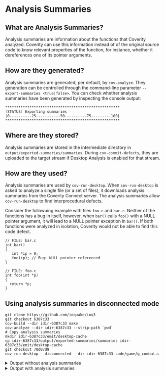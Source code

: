 # Analysis Summaries

## What are Analysis Summaries?
Analysis summaries are information about the functions that Coverity analyzed. Coverity can use this information instead of of the original source code to know relevant properties of the function, for instance, whether it dereferences one of its pointer arguments.

## How are they generated?
Analysis summaries are generated, per default, by `cov-analyze`. They generation can be controlled through the command-line parameter `--export-summaries <true|false>`. You can check whether analysis summaries have been generated by inspecting the console output:
```
****************************************************
[STATUS] Exporting summaries
|0----------25-----------50----------75---------100|
****************************************************
```

## Where are they stored?
Analysis summaries are stored in the intermediate directory in `output/exported-summaries/summaries`. During `cov-commit-defects`, they are uploaded to the target stream if Desktop Analysis is enabled for that stream.

## How are they used?
Analysis summaries are used by `cov-run-desktop`. When `cov-run-desktop` is asked to analyze a single file (or a set of files), it downloads analysis summaries from the Coverity Connect server. The analysis summaries allow `cov-run-desktop` to find interprocedural defects.

Consider the followuing example with files `foo.c` and `bar.c`. Neither of the functions has a bug in itself, however, when `bar()` calls `foo()` with a NULL pointer argument, it will lead to a NULL pointer exception in `bar()`. If both functions were analyzed in isolation, Coverity would not be able to find this code defect.
```
// FILE: bar.c
int bar()
{
   int *ip = 0;
   foo(ip); // Bug: NULL pointer referenced
}

// FILE: foo.c
int foo(int *p) 
{
  return *p;
}
```

## Using analysis summaries in disconnected mode
```
git clone https://github.com/ioquake/ioq3
git checkout 6387c33
cov-build --dir idir-6387c33 make
cov-analyze --dir idir-6387c33 --strip-path `pwd`
# Copy analysis summaries
mkdir idir-6387c33/emit/desktop-cache
cp idir-6387c33/output/exported-summaries/summaries idir-6387c33/emit/desktop-cache
git checkout 70d07d9
cov-run-desktop --disconnected --dir idir-6387c33 code/game/g_combat.c
```

<details>
 <summary>Output without analysis summaries</summary>

```
cov-run-desktop --disconnected --dir idir-6387c33 code/game/g_combat.c
Coverity Desktop Analysis version 2022.9.1 on Linux 5.15.0-53-generic x86_64
cov-run-desktop operating in disconnected mode due to user request.
Selected 1 translation unit for analysis:
* code/game/g_combat.c

[STATUS] Parsing source files...
[STATUS] Analyzing...
[WARNING] The checker "ARRAY_VS_SINGLETON" was disabled because it requires summaries.
[WARNING] The checker "CHECKED_RETURN" was disabled because it requires summaries.
[WARNING] The checker "NULL_RETURNS" was disabled because it requires summaries.
[WARNING] The checker "MISSING_MOVE_ASSIGNMENT" was disabled because it requires summaries.
[WARNING] Some summaries were not available because of disconnected operation.
Operating in single-file mode.
This may affect results.

Detected 3 defect occurrences that pass the filter criteria.

code/game/g_combat.c:455:6: CID (unavailable; MK=790a8c7de09fedb2cca816716d4f3183) (#1 of 1):
  Type: Dereference before null check (REVERSE_INULL)
  Triage unavailable.
code/game/g_combat.c:442:7:
  deref_ptr: Directly dereferencing pointer "self->client".
code/game/g_combat.c:455:6:
  check_after_deref: Null-checking "self->client" suggests that it may be null, but it has already been dereferenced on all paths leading to the check.

code/game/g_combat.c:997:4: CID (unavailable; MK=90f44a11aee1c826b91139cfba469562) (#1 of 1):
  Type: Logically dead code (DEADCODE)
  Triage unavailable.
code/game/g_combat.c:834:3:
  addr_non_null: The address of an object "&g_entities[1022]" is never null.
code/game/g_combat.c:837:3:
  assignment: Assigning: "attacker" = "&g_entities[1022]".
code/game/g_combat.c:994:8:
  notnull: At condition "attacker", the value of "attacker" cannot be "NULL".
code/game/g_combat.c:994:3:
  dead_error_condition: The condition "attacker" must be true.
code/game/g_combat.c:997:4:
  dead_error_line: Execution cannot reach this statement: "client->ps.persistant[PERS_...".

code/game/g_combat.c:994:8: CID (unavailable; MK=9be3465e8678eeca4dd05194d486c67d) (#1 of 1):
  Type: Dereference before null check (REVERSE_INULL)
  Triage unavailable.
code/game/g_combat.c:854:7:
  deref_ptr: Directly dereferencing pointer "attacker".
code/game/g_combat.c:994:8:
  check_after_deref: Null-checking "attacker" suggests that it may be null, but it has already been dereferenced on all paths leading to the check.

cov-run-desktop took 2.3 seconds.
```
</details>

<details>
 <summary>Output with analysis summaries</summary>

```
Coverity Desktop Analysis version 2022.9.1 on Linux 5.15.0-53-generic x86_64
cov-run-desktop operating in disconnected mode due to user request.
Selected 1 translation unit for analysis:
* code/game/g_combat.c

[STATUS] Parsing source files...
[STATUS] Analyzing...

Detected 4 defect occurrences that pass the filter criteria.

code/game/g_combat.c:546:2: CID (unavailable; MK=32e13339023b28fb69247f1890240eb7) (#1 of 1):
  Type: Dereference after null check (FORWARD_NULL)
  Triage unavailable.
code/game/g_combat.c:442:2:
  1. path: Condition "self->client->ps.pm_type == PM_DEAD", taking false branch.
code/game/g_combat.c:446:2:
  2. path: Condition "level.intermissiontime", taking false branch.
code/game/g_combat.c:455:2:
  3. path: Condition "self->client", taking true branch.
code/game/g_combat.c:455:2:
  4. path: Condition "self->client->hook", taking true branch.
code/game/g_combat.c:467:2:
  5. path: Condition "attacker", taking false branch.
code/game/g_combat.c:479:2:
  6. path: Condition "killer < 0", taking false branch.
code/game/g_combat.c:479:2:
  7. path: Condition "killer >= 64", taking true branch.
code/game/g_combat.c:484:2:
  8. path: Condition "meansOfDeath < 0", taking true branch.
code/game/g_combat.c:486:2:
  9. path: Falling through to end of if statement.
code/game/g_combat.c:505:2:
  10. path: Condition "attacker", taking false branch.
code/game/g_combat.c:505:2:
  11. var_compare_op: Comparing "attacker" to null implies that "attacker" might be null.
code/game/g_combat.c:546:2:
  12. var_deref_model: Passing null pointer "attacker" to "Team_FragBonuses", which dereferences it.

code/game/g_combat.c:455:6: CID (unavailable; MK=790a8c7de09fedb2cca816716d4f3183) (#1 of 1):
  Type: Dereference before null check (REVERSE_INULL)
  Triage unavailable.
code/game/g_combat.c:442:7:
  deref_ptr: Directly dereferencing pointer "self->client".
code/game/g_combat.c:455:6:
  check_after_deref: Null-checking "self->client" suggests that it may be null, but it has already been dereferenced on all paths leading to the check.

code/game/g_combat.c:997:4: CID (unavailable; MK=90f44a11aee1c826b91139cfba469562) (#1 of 1):
  Type: Logically dead code (DEADCODE)
  Triage unavailable.
code/game/g_combat.c:834:3:
  addr_non_null: The address of an object "&g_entities[1022]" is never null.
code/game/g_combat.c:837:3:
  assignment: Assigning: "attacker" = "&g_entities[1022]".
code/game/g_combat.c:994:8:
  notnull: At condition "attacker", the value of "attacker" cannot be "NULL".
code/game/g_combat.c:994:3:
  dead_error_condition: The condition "attacker" must be true.
code/game/g_combat.c:997:4:
  dead_error_line: Execution cannot reach this statement: "client->ps.persistant[PERS_...".

code/game/g_combat.c:994:8: CID (unavailable; MK=9be3465e8678eeca4dd05194d486c67d) (#1 of 1):
  Type: Dereference before null check (REVERSE_INULL)
  Triage unavailable.
code/game/g_combat.c:854:7:
  deref_ptr: Directly dereferencing pointer "attacker".
code/game/g_combat.c:994:8:
  check_after_deref: Null-checking "attacker" suggests that it may be null, but it has already been dereferenced on all paths leading to the check.

cov-run-desktop took 2.4 seconds.
```
</details>

